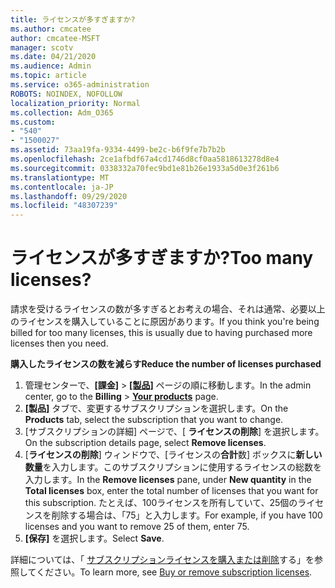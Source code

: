 ```yaml
---
title: ライセンスが多すぎますか?
ms.author: cmcatee
author: cmcatee-MSFT
manager: scotv
ms.date: 04/21/2020
ms.audience: Admin
ms.topic: article
ms.service: o365-administration
ROBOTS: NOINDEX, NOFOLLOW
localization_priority: Normal
ms.collection: Adm_O365
ms.custom:
- "540"
- "1500027"
ms.assetid: 73aa19fa-9334-4499-be2c-b6f9fe7b7b2b
ms.openlocfilehash: 2ce1afbdf67a4cd1746d8cf0aa5818613278d8e4
ms.sourcegitcommit: 0338332a70fec9bd1e81b26e1933a5d0e3f261b6
ms.translationtype: MT
ms.contentlocale: ja-JP
ms.lasthandoff: 09/29/2020
ms.locfileid: "48307239"
---
```

# <a name="too-many-licenses"></a><span data-ttu-id="97288-102">ライセンスが多すぎますか?</span><span class="sxs-lookup"><span data-stu-id="97288-102">Too many licenses?</span></span>

<span data-ttu-id="97288-103">請求を受けるライセンスの数が多すぎるとお考えの場合、それは通常、必要以上のライセンスを購入していることに原因があります。</span><span class="sxs-lookup"><span data-stu-id="97288-103">If you think you're being billed for too many licenses, this is usually due to having purchased more licenses then you need.</span></span>
  
<span data-ttu-id="97288-104">**購入したライセンスの数を減らす**</span><span class="sxs-lookup"><span data-stu-id="97288-104">**Reduce the number of licenses purchased**</span></span>
  
1. <span data-ttu-id="97288-105">管理センターで、**[課金]** \> **[[製品]](https://go.microsoft.com/fwlink/p/?linkid=842054)** ページの順に移動します。</span><span class="sxs-lookup"><span data-stu-id="97288-105">In the admin center, go to the **Billing** \> **[Your products](https://go.microsoft.com/fwlink/p/?linkid=842054)** page.</span></span>
2. <span data-ttu-id="97288-106">**[製品]** タブで、変更するサブスクリプションを選択します。</span><span class="sxs-lookup"><span data-stu-id="97288-106">On the **Products** tab, select the subscription that you want to change.</span></span>
3. <span data-ttu-id="97288-107">[サブスクリプションの詳細] ページで、[ **ライセンスの削除**] を選択します。</span><span class="sxs-lookup"><span data-stu-id="97288-107">On the subscription details page, select **Remove licenses**.</span></span>
4. <span data-ttu-id="97288-108">[**ライセンスの削除**] ウィンドウで、[ライセンスの**合計**数] ボックスに**新しい数量**を入力します。このサブスクリプションに使用するライセンスの総数を入力します。</span><span class="sxs-lookup"><span data-stu-id="97288-108">In the **Remove licenses** pane, under **New quantity** in the **Total licenses** box, enter the total number of licenses that you want for this subscription.</span></span> <span data-ttu-id="97288-109">たとえば、100ライセンスを所有していて、25個のライセンスを削除する場合は、「75」と入力します。</span><span class="sxs-lookup"><span data-stu-id="97288-109">For example, if you have 100 licenses and you want to remove 25 of them, enter 75.</span></span>
5. <span data-ttu-id="97288-110">**[保存]** を選択します。</span><span class="sxs-lookup"><span data-stu-id="97288-110">Select **Save**.</span></span>

<span data-ttu-id="97288-111">詳細については、「 [サブスクリプションライセンスを購入または削除](https://docs.microsoft.com/microsoft-365/commerce/licenses/buy-licenses)する」を参照してください。</span><span class="sxs-lookup"><span data-stu-id="97288-111">To learn more, see [Buy or remove subscription licenses](https://docs.microsoft.com/microsoft-365/commerce/licenses/buy-licenses).</span></span>